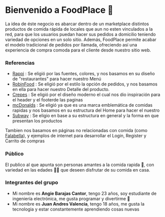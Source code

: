 # Bienvenido a  FoodPlace  👋
La idea de éste negocio es abarcar dentro de un marketplace  distintos productos  de comida rápida de locales que aun no esten vinculados a la red,  para que los usuarios puedan hacer sus pedidos a domicilio teniendo  variedad de opciones en un solo sitio.  Además, FoodPlace permite acabar el modelo tradicional de pedidos por llamada, ofreciendo así una experiencia de compra comoda para el cliente desde nuestro sitio web.

### Referencias

- [Rappi](https://www.rappi.com.co/restaurantes "link title") : Se eligió por las fuentes, colores, y  nos basamos en su diseño de "restaurantes" para hacer nuestro Menú
- [RobinFood](https://www.robinfood.com/pedir "link title") : Se eligió por el estilo la opción de pedidos, y nos basamos en ella para hacer nuestro Detalle del producto.
- [Crepes](https://crepesywaffles.com/  "link title") :   Se eligió por el diseño moderno el cual nos dio inspiración para el header y el footerde las  paginas 
- [mcDonalds]( https://www.mcdonalds.com.co/  "link title") : Se eligió ya que es una marca emblemática de comidas rapidas y nos basamos en  su estructura del Home para hacer el nuestro
- [Subway](  https://www.subway.com/es-CO  "link title") : Se eligio en base a su estructura en general y la forma en que presentan los productos

Tambien nos basamos en páginas no relacionadas con comida (como [Falabella]( https://www.falabella.com.co/falabella-co  "link title")), y ejemplos de internet para desarrollar el Login, Register y Carrito de compras

### Público

El publico al que apunta son personas amantes a la comida rapida 🍔, con variedad en las edades  👵👶 que deseen disfrutar de su comida en casa.

### Integrantes del grupo

- Mi nombre es **Angie Barajas Cantor**, tengo 23 años, soy estudiante de ingeniería electrónica, me gusta programar y divertirme 🎈
- Mi nombre es **Juan Andres Valencia**, tengo 18 años, me gusta la tecnologia y estar constantemente aprendiendo cosas nuevas
